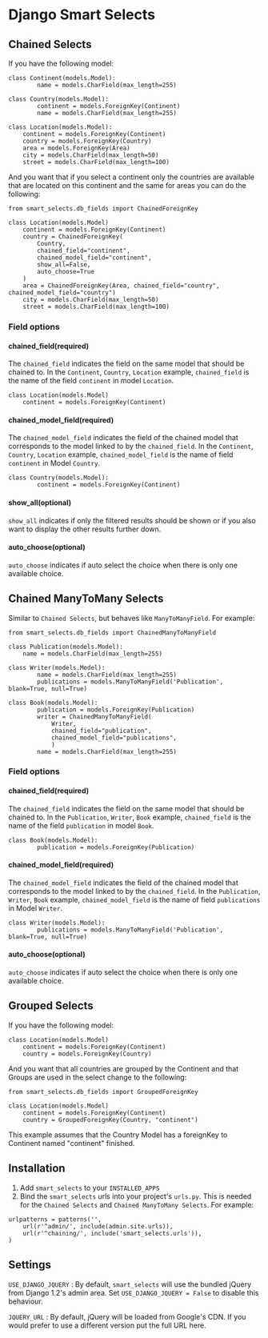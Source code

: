 # Django Smart Selects


## Chained Selects

If you have the following model:
```
class Continent(models.Model):
    	name = models.CharField(max_length=255)

class Country(models.Model):
    	continent = models.ForeignKey(Continent)
    	name = models.CharField(max_length=255)

class Location(models.Model):
	continent = models.ForeignKey(Continent)
	country = models.ForeignKey(Country)
	area = models.ForeignKey(Area)
	city = models.CharField(max_length=50)
	street = models.CharField(max_length=100)
```

And you want that if you select a continent only the countries are available that are located on this continent and the same for areas
you can do the following:
```
from smart_selects.db_fields import ChainedForeignKey 

class Location(models.Model)
	continent = models.ForeignKey(Continent)
	country = ChainedForeignKey(
		Country, 
		chained_field="continent",
		chained_model_field="continent", 
		show_all=False, 
		auto_choose=True
	)
	area = ChainedForeignKey(Area, chained_field="country", chained_model_field="country")
	city = models.CharField(max_length=50)
	street = models.CharField(max_length=100)
```
### Field options

#### chained_field(required)
The `chained_field` indicates the field on the same model that should be chained to.
In the `Continent`, `Country`, `Location` example, `chained_field` is the name of the field `continent` in model `Location`.
```
class Location(models.Model)
	continent = models.ForeignKey(Continent)
```

#### chained_model_field(required)
The `chained_model_field` indicates the field of the chained model that corresponds to the model linked to by the `chained_field`.
In the `Continent`, `Country`, `Location` example, `chained_model_field` is the name of field `continent` in Model `Country`.
```
class Country(models.Model):
    	continent = models.ForeignKey(Continent)
```

#### show_all(optional)
`show_all` indicates if only the filtered results should be shown or if you also want to display the other results further down.

#### auto_choose(optional)
`auto_choose` indicates if auto select the choice when there is only one available choice.


## Chained ManyToMany Selects
Similar to `Chained Selects`, but behaves like `ManyToManyField`. For example:
```
from smart_selects.db_fields import ChainedManyToManyField

class Publication(models.Model):
	name = models.CharField(max_length=255)

class Writer(models.Model):
    	name = models.CharField(max_length=255)
    	publications = models.ManyToManyField('Publication', blank=True, null=True)

class Book(models.Model):
    	publication = models.ForeignKey(Publication)
    	writer = ChainedManyToManyField(
        	Writer,
        	chained_field="publication",
        	chained_model_field="publications",
        	)
    	name = models.CharField(max_length=255)
```

### Field options

#### chained_field(required)
The `chained_field` indicates the field on the same model that should be chained to.
In the `Publication`, `Writer`, `Book` example, `chained_field` is the name of the field `publication` in model `Book`.
```
class Book(models.Model):
    	publication = models.ForeignKey(Publication)
```

#### chained_model_field(required)
The `chained_model_field` indicates the field of the chained model that corresponds to the model linked to by the `chained_field`.
In the `Publication`, `Writer`, `Book` example, `chained_model_field` is the name of field `publications` in Model `Writer`.
```
class Writer(models.Model):
    	publications = models.ManyToManyField('Publication', blank=True, null=True)
```

#### auto_choose(optional)
`auto_choose` indicates if auto select the choice when there is only one available choice.

    
## Grouped Selects

If you have the following model:
```
class Location(models.Model)
	continent = models.ForeignKey(Continent)
	country = models.ForeignKey(Country)
```		
And you want that all countries are grouped by the Continent and that <opt> Groups are used in the select change to the following:
```
from smart_selects.db_fields import GroupedForeignKey

class Location(models.Model)
	continent = models.ForeignKey(Continent)
	country = GroupedForeignKey(Country, "continent")
```		
This example assumes that the Country Model has a foreignKey to Continent named "continent"
finished.
	

## Installation

1. Add `smart_selects` to your `INSTALLED_APPS`
2. Bind the `smart_selects` urls into your project's `urls.py`. This is needed for the `Chained Selects` and `Chained ManyToMany Selects`. For example:
```
urlpatterns = patterns('',
    url(r'^admin/', include(admin.site.urls)),
    url(r'^chaining/', include('smart_selects.urls')),
)
```


## Settings

`USE_DJANGO_JQUERY`
:   By default, `smart_selects` will use the bundled jQuery from Django 1.2's
    admin area. Set `USE_DJANGO_JQUERY = False` to disable this behaviour.

`JQUERY_URL`
:   By default, jQuery will be loaded from Google's CDN. If you would prefer to
    use a different version put the full URL here.
